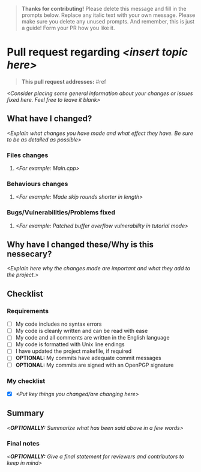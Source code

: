 > **Thanks for contributing!** Please delete this message and fill in the prompts below. Replace any italic text with your own message. Please make sure you delete any unused prompts. And remember, this is just a guide! Form your PR how you like it.

# Pull request regarding *\<insert topic here\>*

> **This pull request addresses:** #ref

*\<Consider placing some general information about your changes or issues fixed here. Feel free to leave it blank\>*

## What have I changed?

*\<Explain what changes you have made and what effect they have. Be sure to be as detailed as possible\>*

### Files changes

1. *\<For example: Main.cpp\>*

### Behaviours changes

1. *\<For example: Made skip rounds shorter in length\>*

### Bugs/Vulnerabilities/Problems fixed

1. *\<For example: Patched buffer overflow vulnerability in tutorial mode\>*

## Why have I changed these/Why is this nessecary?

*\<Explain here why the changes made are important and what they add to the project.\>*

## Checklist

### Requirements

- [ ] My code includes no syntax errors
- [ ] My code is cleanly written and can be read with ease
- [ ] My code and all comments are written in the English language
- [ ] My code is formatted with Unix line endings
- [ ] I have updated the project makefile, if required
- [ ] **OPTIONAL:** My commits have adequate commit messages
- [ ] **OPTIONAL:** My commits are signed with an OpenPGP signature

### My checklist

- [x] *\<Put key things you changed/are changing here\>*

## Summary

*\<**OPTIONALLY:** Summarize what has been said above in a few words\>*

### Final notes

*\<**OPTIONALLY:** Give a final statement for reviewers and contributors to keep in mind\>*
